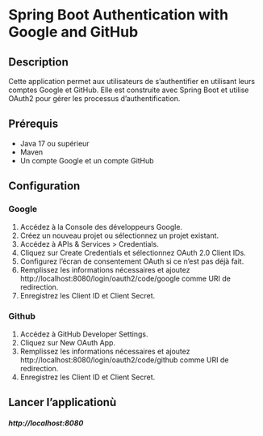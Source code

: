 # Spring Boot Authentication with Google and GitHub

## Description
Cette application permet aux utilisateurs de s’authentifier en utilisant leurs comptes Google et GitHub. Elle est construite avec Spring Boot et utilise OAuth2 pour gérer les processus d’authentification.
## Prérequis
  - Java 17 ou supérieur
  - Maven
  - Un compte Google et un compte GitHub
## Configuration
### Google
1. Accédez à la Console des développeurs Google.
2. Créez un nouveau projet ou sélectionnez un projet existant.
3. Accédez à APIs & Services > Credentials.
4. Cliquez sur Create Credentials et sélectionnez OAuth 2.0 Client IDs.
5. Configurez l’écran de consentement OAuth si ce n’est pas déjà fait.
6. Remplissez les informations nécessaires et ajoutez http://localhost:8080/login/oauth2/code/google comme URI de redirection.
7. Enregistrez les Client ID et Client Secret.

### Github
1. Accédez à GitHub Developer Settings.
2. Cliquez sur New OAuth App.
3. Remplissez les informations nécessaires et ajoutez http://localhost:8080/login/oauth2/code/github comme URI de redirection.
4. Enregistrez les Client ID et Client Secret.

## Lancer l’applicationù

##### http://localhost:8080
